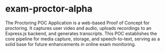 # exam-proctor-alpha
The Proctoring POC Application is a web-based Proof of Concept for proctoring. It captures user video and audio, uploads recordings to an Express.js backend, and generates transcripts. This POC establishes the core pipeline for media capture, storage, and speech-to-text, serving as a solid base for future enhancements in online exam monitoring.
